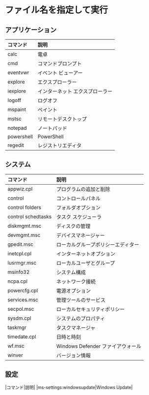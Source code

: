 # ファイル名を指定して実行
## アプリケーション
|コマンド|説明|
|:---|:---|
|calc|電卓|
|cmd|コマンドプロンプト|
|eventvwr|イベント ビューアー|
|explore|エクスプローラー|
|iexplore|インターネット エクスプローラー|
|logoff|ログオフ|
|mspaint|ペイント|
|mstsc|リモートデスクトップ|
|notepad|ノートパッド|
|powershell|PowerShell|
|regedit|レジストリエディタ|

## システム
|コマンド|説明|
|:---|:---|
|appwiz.cpl|プログラムの追加と削除|
|control|コントロールパネル|
|control folders|フォルダオプション|
|control schedtasks|タスク スケジューラ|
|diskmgmt.msc|ディスクの管理|
|devmgmt.msc|デバイスマネージャー|
|gpedit.msc|ローカルグループポリシーエディター|
|inetcpl.cpl|インターネットオプション|
|lusrmgr.msc|ローカルユーザとグループ|
|msinfo32|システム構成|
|ncpa.cpl|ネットワーク接続|
|powercfg.cpl|電源オプション|
|services.msc|管理ツールのサービス|
|secpol.msc|ローカルセキュリティポリシー|
|sysdm.cpl|システムのプロパティ|
|taskmgr|タスクマネージャ|
|timedate.cpl|日時と時刻|
|wf.msc|Windows Defender ファイアウォール|
|winver|バージョン情報|

## 設定
|コマンド|説明|
|ms-settings:windowsupdate|Windows Update|
